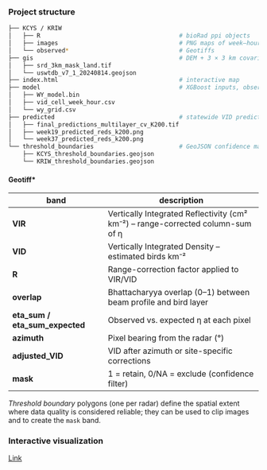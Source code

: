 ### Project structure

```bash
├── KCYS / KRIW
│   ├── R                                       # bioRad ppi objects
│   ├── images                                  # PNG maps of week–hour VID
│   └── observed*                               # Geotiffs
├── gis                                         # DEM + 3 × 3 km covariate grid
│   ├── srd_3km_mask_land.tif
│   └── uswtdb_v7_1_20240814.geojson
├── index.html                                  # interactive map
├── model                                       # XGBoost inputs, observed VID, model
│   ├── WY_model.bin
│   ├── vid_cell_week_hour.csv
│   └── wy_grid.csv
├── predicted                                   # statewide VID predictions 
│   ├── final_predictions_multilayer_cv_K200.tif
│   ├── week19_predicted_reds_k200.png
│   └── week37_predicted_reds_k200.png
└── threshold_boundaries                        # GeoJSON confidence masks
    ├── KCYS_threshold_boundaries.geojson
    └── KRIW_threshold_boundaries.geojson
```

#### Geotiff*

| band | description |
|------|-------------|
| **VIR** | Vertically Integrated Reflectivity (cm² km⁻²) – range-corrected column-sum of η |
| **VID** | Vertically Integrated Density – estimated birds km⁻² |
| **R**   | Range-correction factor applied to VIR/VID |
| **overlap** | Bhattacharyya overlap (0–1) between beam profile and bird layer |
| **eta_sum / eta_sum_expected** | Observed vs. expected η at each pixel |
| **azimuth** | Pixel bearing from the radar (°) |
| **adjusted_VID** | VID after azimuth or site-specific corrections |
| **mask** | 1 = retain, 0/NA = exclude (confidence filter) |

*Threshold boundary* polygons (one per radar) define the spatial extent where data quality is considered reliable; they can be used to clip images and to create the `mask` band.

### Interactive visualization

[Link](http://wgfd.s3-website-us-east-1.amazonaws.com/)